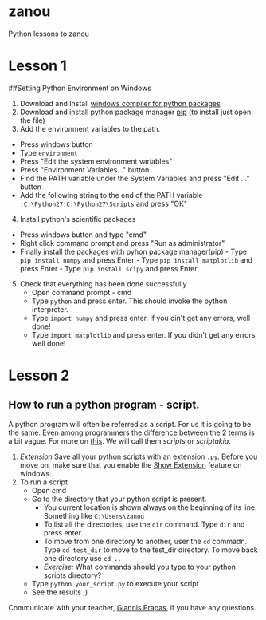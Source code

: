 # zanou
Python lessons to zanou

# Lesson 1
##Setting Python Environment on Windows
1.  Download and Install [windows compiler for python packages](https://download.microsoft.com/download/7/9/6/796EF2E4-801B-4FC4-AB28-B59FBF6D907B/VCForPython27.msi)
2.  Download and install python package manager [pip](https://bootstrap.pypa.io/get-pip.py)  (to install just open the file)
3.  Add the environment variables to the path. 
 * Press windows button
 * Type `environment`
 * Press "Edit the system environment variables"
 * Press "Environment Variables..." button
 * Find the PATH variable under the System Variables and press "Edit ..." button
 * Add the following string to the end of the PATH variable  `;C:\Python27;C:\Python27\Scripts` and press "OK"
4.  Install python's scientific packages
 - Press windows button and type "cmd"
 - Right click command prompt and press "Run as administrator"
 - Finally install the packages with pyhon package manager(pip)
		- Type `pip install numpy` and press Enter
		- Type `pip install matplotlib` and press Enter
		- Type `pip install scipy` and press Enter
		

5. Check that everything has been done successfully
	- Open command prompt - cmd
	- Type `python` and press enter. This should invoke the python interpreter.
	- Type `import numpy` and press enter. If you din't get any errors, well done!
	- Type `import matplotlib` and press enter. If you didn't get any errors, well done!

# Lesson 2
## How to run a python program - script.

A python program will often be referred as a script. For us it is going to be the same. Even among programmers the difference between the 2 terms is a bit vague. For more on [this](http://stackoverflow.com/questions/2286552/difference-between-a-script-and-a-program).
We will call them *scripts* or *scriptakia*.

1. *Extension*
Save all your python scripts with an extension `.py`. Before you move on, make sure that you enable the [Show Extension](http://windows.microsoft.com/en-us/windows/show-hide-file-name-extensions#show-hide-file-name-extensions=windows-7) feature on windows.
2. To run a script
	* Open cmd
	* Go to the directory that your python script is present.
		* You current location is shown always on the beginning of its line. Something like `C:\Users\zanou`
		* To list all the directories, use the `dir` command. Type `dir` and press enter.
		* To move from one directory to another, user the `cd` commadn. Type `cd test_dir` to move to the test_dir directory. To move back one directory use `cd ..`
		* *Exercise:* What commands should you type to your python scripts directory?
	* Type `python your_script.py` to execute your script
	* See the results ;)

Communicate with your teacher, [Giannis Prapas](https://www.facebook.com/giannhs.prapas), if you have any questions.
